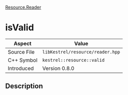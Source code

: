 [Resource.Reader](index.md)
# isValid
| Aspect | Value |
| --- | --- |
| Source File | `libKestrel/resource/reader.hpp` |
| C++ Symbol | `kestrel::resource::valid` |
| Introduced | Version 0.8.0 |
## Description

